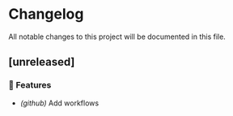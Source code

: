 # Changelog

All notable changes to this project will be documented in this file.

## [unreleased]

### 🚀 Features

- *(github)* Add workflows

<!-- generated by git-cliff -->
